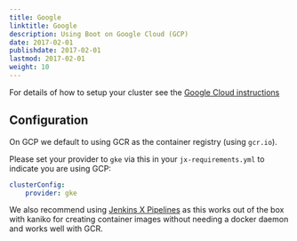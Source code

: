 ```yaml
---
title: Google
linktitle: Google
description: Using Boot on Google Cloud (GCP)
date: 2017-02-01
publishdate: 2017-02-01
lastmod: 2017-02-01
weight: 10
---
```


For details of how to setup your cluster see the [Google Cloud instructions](/docs/getting-started/setup/create-cluster/google/)

## Configuration

On GCP we default to using GCR as the container registry (using `gcr.io`).

Please set your provider to `gke` via this in your `jx-requirements.yml` to indicate you are using GCP:

```yaml    
clusterConfig:
    provider: gke
```

We also recommend using [Jenkins X Pipelines](/architecture/jenkins-x-pipelines/) as this works out of the box with kaniko for creating container images without needing a docker daemon and works well with GCR.